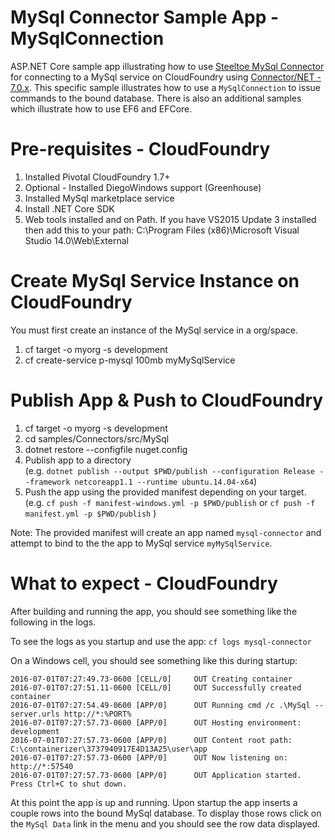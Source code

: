 ﻿# MySql Connector Sample App - MySqlConnection
ASP.NET Core sample app illustrating how to use [Steeltoe MySql Connector](https://github.com/SteeltoeOSS/Connectors/tree/master/src/Steeltoe.CloudFoundry.Connector.MySql) for connecting to a MySql service on CloudFoundry using [Connector/NET - 7.0.x](https://dev.mysql.com/downloads/connector/net/). This specific sample illustrates how to use a `MySqlConnection` to issue commands to the bound database. There is also an additional samples which illustrate how to use EF6 and EFCore.

# Pre-requisites - CloudFoundry

1. Installed Pivotal CloudFoundry 1.7+
2. Optional - Installed DiegoWindows support (Greenhouse)
3. Installed MySql marketplace service
4. Install .NET Core SDK
5. Web tools installed and on Path. If you have VS2015 Update 3 installed then add this to your path: C:\Program Files (x86)\Microsoft Visual Studio 14.0\Web\External


# Create MySql Service Instance on CloudFoundry
You must first create an instance of the MySql service in a org/space.

1. cf target -o myorg -s development
2. cf create-service p-mysql 100mb myMySqlService 

# Publish App & Push to CloudFoundry

1. cf target -o myorg -s development
2. cd samples/Connectors/src/MySql
3. dotnet restore --configfile nuget.config
4. Publish app to a directory  
(e.g. `dotnet publish --output $PWD/publish --configuration Release --framework netcoreapp1.1 --runtime ubuntu.14.04-x64`)
5. Push the app using the provided manifest depending on your target.
 (e.g.  `cf push -f manifest-windows.yml -p $PWD/publish` or `cf push -f manifest.yml -p $PWD/publish` )

Note: The provided manifest will create an app named `mysql-connector` and attempt to bind to the the app to MySql service `myMySqlService`.

# What to expect - CloudFoundry
After building and running the app, you should see something like the following in the logs. 

To see the logs as you startup and use the app: `cf logs mysql-connector`

On a Windows cell, you should see something like this during startup:
```
2016-07-01T07:27:49.73-0600 [CELL/0]     OUT Creating container
2016-07-01T07:27:51.11-0600 [CELL/0]     OUT Successfully created container
2016-07-01T07:27:54.49-0600 [APP/0]      OUT Running cmd /c .\MySql --server.urls http://*:%PORT%
2016-07-01T07:27:57.73-0600 [APP/0]      OUT Hosting environment: development
2016-07-01T07:27:57.73-0600 [APP/0]      OUT Content root path: C:\containerizer\3737940917E4D13A25\user\app
2016-07-01T07:27:57.73-0600 [APP/0]      OUT Now listening on: http://*:57540
2016-07-01T07:27:57.73-0600 [APP/0]      OUT Application started. Press Ctrl+C to shut down.
```
At this point the app is up and running.  Upon startup the app inserts a couple rows into the bound MySql database. To display those rows click on the `MySql Data` link in the menu and you should see the row data displayed.
